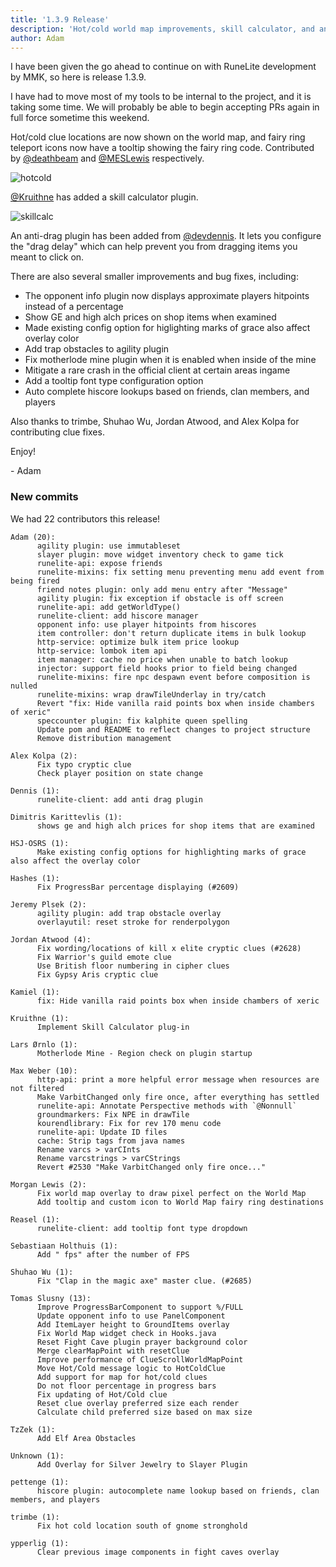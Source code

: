 ```yaml
---
title: '1.3.9 Release'
description: 'Hot/cold world map improvements, skill calculator, and anti-drag plugin'
author: Adam
---
```


I have been given the go ahead to continue on with RuneLite development by MMK,
so here is release 1.3.9.

I have had to move most of my tools to be internal to
the project, and it is taking some time. We will probably be able to begin
accepting PRs again in full force sometime this weekend.

Hot/cold clue locations are now shown on the world map, and fairy ring teleport
icons now have a tooltip showing the fairy ring code. Contributed by
[@deathbeam](https://github.com/deathbeam) and
[@MESLewis](https://github.com/MESLewis) respectively.

![hotcold](/img/blog/1.3.9-Release/hotcold.png)

[@Kruithne](https://github.com/Kruithne) has added a skill calculator plugin.

![skillcalc](/img/blog/1.3.9-Release/skillcalc.png)

An anti-drag plugin has been added from
[@devdennis](https://github.com/devdennis). It lets you configure the "drag
delay" which can help prevent you from dragging items you meant to click on.

There are also several smaller improvements and bug fixes, including:

* The opponent info plugin now displays approximate players hitpoints instead of
  a percentage
* Show GE and high alch prices on shop items when examined
* Made existing config option for higlighting marks of grace also affect overlay
  color
* Add trap obstacles to agility plugin
* Fix motherlode mine plugin when it is enabled when inside of the mine
* Mitigate a rare crash in the official client at certain areas ingame
* Add a tooltip font type configuration option
* Auto complete hiscore lookups based on friends, clan members, and players

Also thanks to trimbe, Shuhao Wu, Jordan Atwood, and Alex Kolpa for contributing
clue fixes.

Enjoy!

\- Adam


### New commits

We had 22 contributors this release!

```
Adam (20):
      agility plugin: use immutableset
      slayer plugin: move widget inventory check to game tick
      runelite-api: expose friends
      runelite-mixins: fix setting menu preventing menu add event from being fired
      friend notes plugin: only add menu entry after "Message"
      agility plugin: fix exception if obstacle is off screen
      runelite-api: add getWorldType()
      runelite-client: add hiscore manager
      opponent info: use player hitpoints from hiscores
      item controller: don't return duplicate items in bulk lookup
      http-service: optimize bulk item price lookup
      http-service: lombok item api
      item manager: cache no price when unable to batch lookup
      injector: support field hooks prior to field being changed
      runelite-mixins: fire npc despawn event before composition is nulled
      runelite-mixins: wrap drawTileUnderlay in try/catch
      Revert "fix: Hide vanilla raid points box when inside chambers of xeric"
      speccounter plugin: fix kalphite queen spelling
      Update pom and README to reflect changes to project structure
      Remove distribution management

Alex Kolpa (2):
      Fix typo cryptic clue
      Check player position on state change

Dennis (1):
      runelite-client: add anti drag plugin

Dimitris Karittevlis (1):
      shows ge and high alch prices for shop items that are examined

HSJ-OSRS (1):
      Make existing config options for highlighting marks of grace also affect the overlay color

Hashes (1):
      Fix ProgressBar percentage displaying (#2609)

Jeremy Plsek (2):
      agility plugin: add trap obstacle overlay
      overlayutil: reset stroke for renderpolygon

Jordan Atwood (4):
      Fix wording/locations of kill x elite cryptic clues (#2628)
      Fix Warrior's guild emote clue
      Use British floor numbering in cipher clues
      Fix Gypsy Aris cryptic clue

Kamiel (1):
      fix: Hide vanilla raid points box when inside chambers of xeric

Kruithne (1):
      Implement Skill Calculator plug-in

Lars Ørnlo (1):
      Motherlode Mine - Region check on plugin startup

Max Weber (10):
      http-api: print a more helpful error message when resources are not filtered
      Make VarbitChanged only fire once, after everything has settled
      runelite-api: Annotate Perspective methods with `@Nonnull`
      groundmarkers: Fix NPE in drawTile
      kourendlibrary: Fix for rev 170 menu code
      runelite-api: Update ID files
      cache: Strip tags from java names
      Rename varcs > varCInts
      Rename varcstrings > varCStrings
      Revert #2530 "Make VarbitChanged only fire once..."

Morgan Lewis (2):
      Fix world map overlay to draw pixel perfect on the World Map
      Add tooltip and custom icon to World Map fairy ring destinations

Reasel (1):
      runelite-client: add tooltip font type dropdown

Sebastiaan Holthuis (1):
      Add " fps" after the number of FPS

Shuhao Wu (1):
      Fix "Clap in the magic axe" master clue. (#2685)

Tomas Slusny (13):
      Improve ProgressBarComponent to support %/FULL
      Update opponent info to use PanelComponent
      Add ItemLayer height to GroundItems overlay
      Fix World Map widget check in Hooks.java
      Reset Fight Cave plugin prayer background color
      Merge clearMapPoint with resetClue
      Improve performance of ClueScrollWorldMapPoint
      Move Hot/Cold message logic to HotColdClue
      Add support for map for hot/cold clues
      Do not floor percentage in progress bars
      Fix updating of Hot/Cold clue
      Reset clue overlay preferred size each render
      Calculate child preferred size based on max size

TzZek (1):
      Add Elf Area Obstacles

Unknown (1):
      Add Overlay for Silver Jewelry to Slayer Plugin

pettenge (1):
      hiscore plugin: autocomplete name lookup based on friends, clan members, and players

trimbe (1):
      Fix hot cold location south of gnome stronghold

ypperlig (1):
      Clear previous image components in fight caves overlay
```
